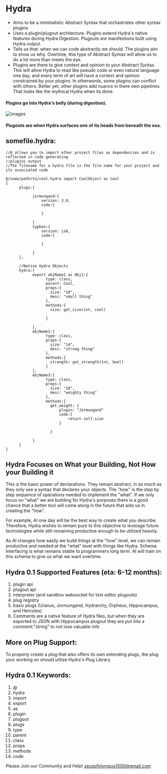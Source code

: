 # Hydra 
- Aims to be a minimalistic Abstract Syntax that orchastrates other syntax plugins
- Uses a plugin/plugout architecture. Plugins extend Hydra's native features during Hydra Digestion. Plugouts are manifestions built using Hydra output.
- Tells us that: when we can code abstractly we should. The plugins aim to show us why. Overtime, this type of Abstract Syntax will allow us to do a lot more than meets the eye.
- Plugins are there to give context and opinion to your Abstract Syntax. This will allow Hydra to read like pseudo code or even natural language one day, and every term of art will have a context and opinion constrained by your plugins. In otherwords, some plugins can conflict with others. Better yet, other plugins add nuance in there own pipelines. That looks like the mythical Hydra when its done.

#### Plugins go into Hydra's belly (during digestion). 
![images](https://user-images.githubusercontent.com/107733608/175181009-7d7129b8-465b-46c9-853a-3f3d5d644cd0.jpg)
#### Plugouts are when Hydra surfaces one of its heads from beneath the sea. 


## somefile.hydra:
    //@ allows you to import other project files as dependencies and is reflected in code generating 
    //plugins output
    //The filename for a hydra file is the file name for your project and its associated code
    
    @/some/path/to/cool.hydra import CoolObject as Cool   
    {
          plugs:{

                jormungand:{
                    version: 3.0,
                    code:{

                    }

                }
                typhon:{
                    version: js6,
                    code:{

                    }

                }
          },

          //Native Hydra Objects
          hydra:{
                export objName1 as Obj1:{
                      type: class,
                      parent: Cool,
                      props:{
                        size: "10",
                        desc: "small thing"
                      },
                      methods:{
                        size: get_size(int, cool)

                      }

                },
                objName2:{
                      type: class,
                      props:{
                        size: "14",
                        desc: "strong thing"
                      },
                      methods:{
                        strength: get_strength(int, bool)
                      }
                },
                objName3:{
                      type: class,
                      props:{
                        size: "18",
                        desc: "weighty thing"
                      },
                      methods:{
                        get_weight: {
                            plugin: "Jormungand"
                            code:{
                                return self.size
                            }

                        }

                }
          }
    }
    
## Hydra Focuses on What your Building, Not How your Building it
This is the basic power of declarations. They remain abstract, in as much as they only use a syntax that declares your objects. 
The "how" is the step by step sequence of operations needed to implement the "what". If we only focus on "what" we are building
for Hydra's purposes there is a good chance that a better tool will come along in the future that aids us in creating the "how".

For example, AI one day will be the best way to create what you describe. Therefore, Hydra wishes to remain pure to this objective
to leverage future technologies while still remaining productive enough to be utilized heavily.

As AI changes how easily we build things at the "how" level, we can remain productive and needed at the "what" level with things like Hydra.
Schema Interfacing is what remains stable to programmers long term. AI will train on this schema to give us what we want overtime.

## Hydra 0.1 Supported Features (eta: 6-12 months):
1. plugin api
2. plugout api
3. interpreter (and sandbox websocket for text editor plugouts)
4. plug registry
5. basic plugs (Uranus, Jormungand, Hydrarchy, Orpheus, Hippocampus, and Hercules)
6. Comments are a native feature of Hydra files, but when they are exported to JSON with Hippocampus plugout they are put into a comment:"string" to not lose valuable info

## More on Plug Support:
To properly create a plug that also offers its own extending plugs, the plug your working on should utilize Hydra's Plug Library 


## Hydra 0.1 Keywords:
1. @
2. hydra
3. import
4. export
5. as
6. plugin
7. plugout
8. plugs
10. type
11. parent
12. class
13. props
14. methods
15. code

Please Join our Community and Help!
zeusofolympus1000@gmail.com
